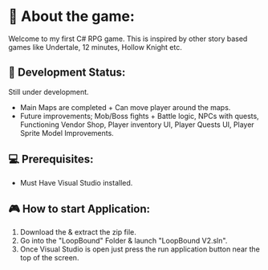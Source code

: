 # 🎯 About the game:
Welcome to my first C# RPG game. This is inspired by other story based games like Undertale, 12 minutes, Hollow Knight etc.

## 📁 Development Status:
Still under development.
- Main Maps are completed + Can move player around the maps.
- Future improvements; Mob/Boss fights + Battle logic, NPCs with quests, Functioning Vendor Shop, Player inventory UI, Player Quests UI, Player Sprite Model Improvements.

## 💻 Prerequisites:
- Must Have Visual Studio installed.

## 🎮 How to start Application:
1. Download the & extract the zip file.
2. Go into the "LoopBound" Folder & launch "LoopBound V2.sln".
3. Once Visual Studio is open just press the run application button near the top of the screen.